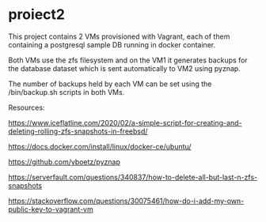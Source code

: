 # proiect2

This project contains 2 VMs provisioned with Vagrant, each of them containing a postgresql sample DB running in docker container.

Both VMs use the zfs filesystem and on the VM1 it generates backups for the database dataset which is sent automatically to VM2 using pyznap.

The number of backups held by each VM can be set using the /bin/backup.sh scripts in both VMs.


Resources:

https://www.iceflatline.com/2020/02/a-simple-script-for-creating-and-deleting-rolling-zfs-snapshots-in-freebsd/

https://docs.docker.com/install/linux/docker-ce/ubuntu/

https://github.com/yboetz/pyznap

https://serverfault.com/questions/340837/how-to-delete-all-but-last-n-zfs-snapshots

https://stackoverflow.com/questions/30075461/how-do-i-add-my-own-public-key-to-vagrant-vm

